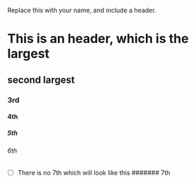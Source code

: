 Replace this with your name, and include a header.
# This is an header, which is the largest
## second largest
### 3rd
#### 4th
##### 5th
###### 6th
- [ ] There is no 7th
which will look like this
####### 7th
